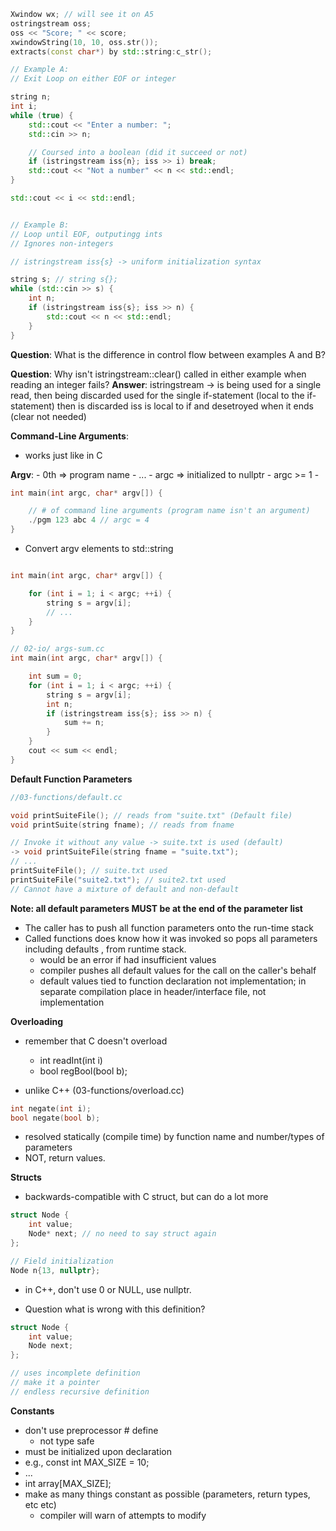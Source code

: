
```C++
Xwindow wx; // will see it on A5
ostringstream oss;
oss << "Score; " << score;
xwindowString(10, 10, oss.str());
extracts(const char*) by std::string:c_str(); 
```

```C++
// Example A:
// Exit Loop on either EOF or integer

string n;
int i;
while (true) {
	std::cout << "Enter a number: ";
	std::cin >> n;

	// Coursed into a boolean (did it succeed or not)
	if (istringstream iss{n}; iss >> i) break; 
	std::cout << "Not a number" << n << std::endl;
}

std::cout << i << std::endl;
```

```C++

// Example B:
// Loop until EOF, outputingg ints 
// Ignores non-integers 

// istringstream iss{s} -> uniform initialization syntax 

string s; // string s{};
while (std::cin >> s) {
	int n;
	if (istringstream iss{s}; iss >> n) { 
		std::cout << n << std::endl;
	}
}
```

**Question**: What is the difference in control flow between examples A and B?

**Question**: Why isn't istringstream::clear() called in either example when reading an integer fails? 
**Answer**: istringstream -> is being used for a single read, then being discarded 
used for the single if-statement (local to the if-statement) then is discarded 
iss is local to if and desetroyed when it ends (clear not needed)

**Command-Line Arguments**:
- works just like in C

**Argv**:
	- 0th => program name
	- ...
	- argc => initialized to nullptr 
	- argc >= 1 
	- 

```C++
int main(int argc, char* argv[]) {

	// # of command line arguments (program name isn't an argument)
	./pgm 123 abc 4 // argc = 4
}
```

- Convert argv elements to std::string 
```C++

int main(int argc, char* argv[]) {

	for (int i = 1; i < argc; ++i) {
		string s = argv[i];
		// ...
	}
}
```

```C++
// 02-io/ args-sum.cc
int main(int argc, char* argv[]) {

	int sum = 0;
	for (int i = 1; i < argc; ++i) {
		string s = argv[i];
		int n;
		if (istringstream iss{s}; iss >> n) {
			sum += n;
		}
	}
	cout << sum << endl;
}
```

**Default Function Parameters**
```C++
//03-functions/default.cc

void printSuiteFile(); // reads from "suite.txt" (Default file)
void printSuite(string fname); // reads from fname

// Invoke it without any value -> suite.txt is used (default)
-> void printSuiteFile(string fname = "suite.txt");
// ...
printSuiteFile(); // suite.txt used
printSuiteFile("suite2.txt"); // suite2.txt used 
// Cannot have a mixture of default and non-default 
```

**Note: all default parameters MUST be at the end of the parameter list** 
- The caller has to push all function parameters onto the run-time stack 
- Called functions does know how it was invoked so pops all parameters including defaults , from runtime stack. 
	- would be an error if had insufficient values 
	- compiler pushes all default values for the call on the caller's behalf 
	- default values tied to function declaration not implementation; in separate compilation place in header/interface file, not implementation

**Overloading**
- remember that C doesn't overload 
	- int readInt(int i)
	- bool regBool(bool b);

- unlike C++ (03-functions/overload.cc)
```C++
int negate(int i);
bool negate(bool b);
```
- resolved statically (compile time) by function name and number/types of parameters
- NOT, return values.

**Structs**
- backwards-compatible with C struct, but can do a lot more
```C++
struct Node {
	int value;
	Node* next; // no need to say struct again
};

// Field initialization 
Node n{13, nullptr};
```

- in C++, don't use 0 or NULL, use nullptr. 

- Question what is wrong with this definition?
```C++
struct Node {
	int value;
	Node next;
};

// uses incomplete definition
// make it a pointer 
// endless recursive definition
```

**Constants**
- don't use preprocessor # define 
	- not type safe
- must be initialized upon declaration
- e.g., const int MAX_SIZE = 10;
- ...
- int array[MAX_SIZE]; 
- make as many things constant as possible (parameters, return types, etc etc)
	- compiler will warn of attempts to modify 